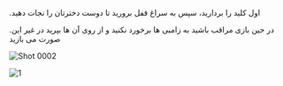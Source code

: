 .اول کلید را بردارید، سپس به سراغ قفل برورید تا دوست دخترتان را نجات دهید

.در حین بازی مراقب باشید به زامبی ها برخورد نکنید و از روی آن ها بپرید در غیر این صورت می بازید

![Shot 0002](https://user-images.githubusercontent.com/76804160/134249797-b6bd92e5-5abe-476c-b844-d7b9849812eb.png)

![1](https://user-images.githubusercontent.com/76804160/134249843-a92e1f46-91ec-49c4-b12e-d15c810ba072.png)
